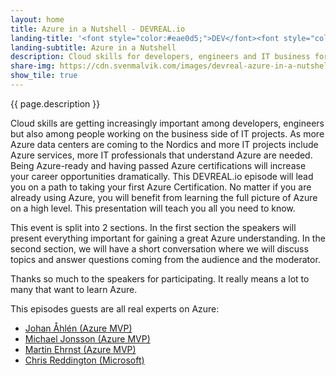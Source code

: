 ```yaml
---
layout: home
title: Azure in a Nutshell - DEVREAL.io
landing-title: '<font style="color:#eae0d5;">DEV</font><font style="color:#C6AC8F;">REAL</font> Episode 4'
landing-subtitle: Azure in a Nutshell
description: Cloud skills for developers, engineers and IT business for increased career opportunities - together with Microsoft and Azure MVPs.
share-img: https://cdn.svenmalvik.com/images/devreal-azure-in-a-nutshell.jpg
show_tile: true
---
```


{{ page.description }}

Cloud skills are getting increasingly important among developers, engineers but also among people working on the business side of IT projects. As more Azure data centers are coming to the Nordics and more IT projects include Azure services, more IT professionals that understand Azure are needed. Being Azure-ready and having passed Azure certifications will increase your career opportunities dramatically. This DEVREAL.io episode will lead you on a path to taking your first Azure Certification. No matter if you are already using Azure, you will benefit from learning the full picture of Azure on a high level. This presentation will teach you all you need to know.

This event is split into 2 sections. In the first section the speakers will present everything important for gaining a great Azure understanding. In the second section, we will have a short conversation where we will discuss topics and answer questions coming from the audience and the moderator.

Thanks so much to the speakers for participating. It really means a lot to many that want to learn Azure.

This episodes guests are all real experts on Azure:

- [Johan Åhlén (Azure MVP)](https://www.linkedin.com/in/jahlen/)
- [Michael Jonsson (Azure MVP)](https://www.linkedin.com/in/michael-jonsson/)
- [Martin Ehrnst (Azure MVP)](https://www.linkedin.com/in/martinehrnst/)
- [Chris Reddington (Microsoft)](https://www.linkedin.com/in/chrisreddington/)
